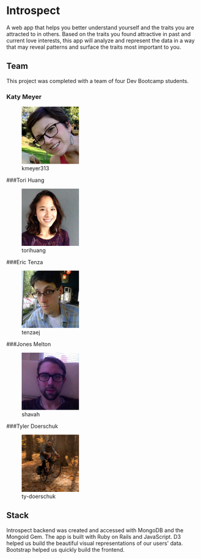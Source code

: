 # Introspect

A web app that helps you better understand yourself and the traits you are attracted to in others. Based on the traits you found attractive in past and current love interests, this app will analyze and represent the data in a way that may reveal patterns and surface the traits most important to you.

## Team

This project was completed with a team of four Dev Bootcamp students.

### Katy Meyer
<figure>
  <img src="imgs/katie_meyer.jpeg" alt="Katy Meyer" height="150">
  <figcaption>kmeyer313</figcaption>
</figure>
<!-- ![Katy Meyer](imgs/katie_meyer.jpeg =100) -->

###Tori Huang

<figure>
  <img src="imgs/tori_huang.jpeg" alt="Tori Huang" height="150">
  <figcaption>torihuang</figcaption>
</figure>

###Eric Tenza

<figure>
  <img src="imgs/eric_tenza.jpeg" alt="Eric Tenza" height="150">
  <figcaption>tenzaej</figcaption>
</figure>

###Jones Melton

<figure>
  <img src="imgs/jones_melton.jpeg" alt="Jones Melton" height="150">
  <figcaption>shavah</figcaption>
</figure>

###Tyler Doerschuk

<figure>
  <img src="imgs/tyler_d.png" alt="Tyler Doershuk" height="150">
  <figcaption>ty-doerschuk</figcaption>
</figure>

## Stack

Introspect backend was created and accessed with MongoDB and the Mongoid Gem. The app is built with Ruby on Rails and JavaScript. D3 helped us build the beautiful visual representations of our users' data. Bootstrap helped us quickly build the frontend.

##